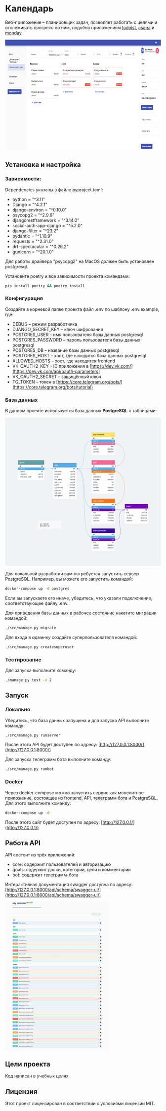 # Календарь

Веб-приложение – планировщик задач, позволяет работать с целями и отслеживать прогресс по ним,
подобно приложениям [todoist](https://todoist.com/), [asana](https://app.asana.com/) и [monday](https://monday.com/).

<img src="github_images/web.png" alt="web page" style="height: 360px;" />


## Установка и настройка

### Зависимости:

Dependencies указаны в файле pyproject.toml:

* python = "^3.11"
* Django = "^4.2.1"
* django-environ = "^0.10.0"
* psycopg2 = "^2.9.6"
* djangorestframework = "^3.14.0"
* social-auth-app-django = "^5.2.0"
* django-filter = "^23.2"
* pydantic = "^1.10.9"
* requests = "^2.31.0"
* drf-spectacular = "^0.26.2"
* gunicorn = "^20.1.0"

Для работы драйвера "psycopg2" на MacOS должен быть установлен postgresql.

Установите poetry и все зависимости проекта командами:

```sh
pip install poetry && poetry install
```

### Конфигурация

Создайте в корневой папке проекта файл .env по шаблону .env.example, где:

* DEBUG – режим разработчика
* DJANGO_SECRET_KEY – ключ шифрования
* POSTGRES_USER – имя пользователя базы данных postgresql
* POSTGRES_PASSWORD – пароль пользователя базы данных postgresql
* POSTGRES_DB – название базы данных postgresql
* POSTGRES_HOST – хост, где находится база данных postgresql
* ALLOWED_HOSTS – хост, где находится frontend
* VK_OAUTH2_KEY – ID приложения в [https://dev.vk.com/](https://dev.vk.com/api/oauth-parameters)
* VK_OAUTH2_SECRET – защищённый ключ
* TG_TOKEN – токен в [https://core.telegram.org/bots/](https://core.telegram.org/bots/tutorial)


### База данных

В данном проекте используется база данных **PostgreSQL** с таблицами:

<img src="github_images/database.png" alt="database" style="height: 480px;" />

Для локальной разработки вам потребуется запустить сервер PostgreSQL. Например, вы можете его запустить командой:

```sh
docker-compose up -d postgres
```

Если вы запускаете его иначе, убедитесь, что указали подключение, соответствующее файлу .env.

Для приведения базы данных в рабочее состояние накатите миграции командой:

```sh
./src/manage.py migrate
```

Для входа в *админку* создайте суперпользователя командой:

```sh
./src/manage.py createsuperuser
```

### Тестирование

Для запуска выполните команду:

```sh
./manage.py test -v 2
```


## Запуск

### Локально

Убедитесь, что база данных запущена и для запуска API выполните команду:

```sh
./src/manage.py runserver
```

После этого API будет доступен по адресу: [http://127.0.0.1:8000/](http://127.0.0.1:8000/)

Для запуска телеграмм бота выполните команду:

```sh
./src/manage.py runbot
```

### Docker

Через docker-compose можно запустить сервис как монолитное приложение,
состоящее из frontend, API, телеграмм бота и PostgreSQL.
Для этого выполните команду:

```sh
docker-compose up -d
```

После этого сайт будет доступен по адресу: [http://127.0.0.1/](http://127.0.0.1/)


## Работа API

API состоит из трёх приложений:

- core: содержит пользователей и авторизацию
- goals: содержит доски, категории, цели и комментарии
- bot: содержит телеграмм-бота

Интерактивная документация swagger доступна по адресу: [http://127.0.0.1:8000/api/schema/swagger-ui/](http://127.0.0.1:8000/api/schema/swagger-ui/)

<img src="github_images/swagger.png" alt="swagger" style="height: 480px;" />


## Цели проекта

Код написан в учебных целях.


## Лицензия

Этот проект лицензирован в соответствии с условиями лицензии MIT.

